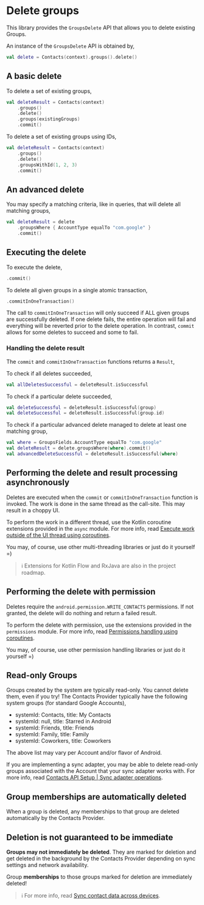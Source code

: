 # Delete groups

This library provides the `GroupsDelete` API that allows you to delete existing Groups.

An instance of the `GroupsDelete` API is obtained by,

```kotlin
val delete = Contacts(context).groups().delete()
```

## A basic delete

To delete a set of existing groups,

```kotlin
val deleteResult = Contacts(context)
    .groups()
    .delete()
    .groups(existingGroups)
    .commit()
```

To delete a set of existing groups using IDs,

```kotlin
val deleteResult = Contacts(context)
    .groups()
    .delete()
    .groupsWithId(1, 2, 3)
    .commit()
```

## An advanced delete

You may specify a matching criteria, like in queries, that will delete all matching groups,

```kotlin
val deleteResult = delete
    .groupsWhere { AccountType equalTo "com.google" }
    .commit()
```

## Executing the delete

To execute the delete,

```kotlin
.commit()
```

To delete all given groups in a single atomic transaction,

```kotlin
.commitInOneTransaction()
```

The call to `commitInOneTransaction` will only succeed if ALL given groups are successfully deleted.
If one delete fails, the entire operation will fail and everything will be reverted prior to the
delete operation. In contrast, `commit` allows for some deletes to succeed and some to fail.

### Handling the delete result

The `commit` and `commitInOneTransaction` functions returns a `Result`,

To check if all deletes succeeded,

```kotlin
val allDeletesSuccessful = deleteResult.isSuccessful
```

To check if a particular delete succeeded,

```kotlin
val deleteSuccessful = deleteResult.isSuccessful(group)
val deleteSuccessful = deleteResult.isSuccessful(group.id)
```

To check if a particular advanced delete managed to delete at least one matching group,

```kotlin
val where = GroupsFields.AccountType equalTo "com.google"
val deleteResult = delete.groupsWhere(where).commit()
val advancedDeleteSuccessful = deleteResult.isSuccessful(where)
```

## Performing the delete and result processing asynchronously

Deletes are executed when the `commit` or `commitInOneTransaction` function is invoked. The work is
done in the same thread as the call-site. This may result in a choppy UI.

To perform the work in a different thread, use the Kotlin coroutine extensions provided in the `async` module.
For more info, read [Execute work outside of the UI thread using coroutines](./../async/async-execution-coroutines.md).

You may, of course, use other multi-threading libraries or just do it yourself =)

> ℹ️ Extensions for Kotlin Flow and RxJava are also in the project roadmap.

## Performing the delete with permission

Deletes require the `android.permission.WRITE_CONTACTS` permissions. If not granted, the delete
will do nothing and return a failed result.

To perform the delete with permission, use the extensions provided in the `permissions` module.
For more info, read [Permissions handling using coroutines](./../permissions/permissions-handling-coroutines.md).

You may, of course, use other permission handling libraries or just do it yourself =)

## Read-only Groups

Groups created by the system are typically read-only. You cannot delete them, even if you try! The
Contacts Provider typically have the following system groups (for standard Google Accounts),

- systemId: Contacts, title: My Contacts
- systemId: null, title: Starred in Android
- systemId: Friends, title: Friends
- systemId: Family, title: Family
- systemId: Coworkers, title: Coworkers

The above list may vary per Account and/or flavor of Android.

If you are implementing a sync adapter, you may be able to delete read-only groups associated with
the Account that your sync adapter works with. For more info, read 
[Contacts API Setup | Sync adapter operations](./../setup/setup-contacts-api.md#sync-adapter-operations).

## Group memberships are automatically deleted

When a group is deleted, any memberships to that group are deleted automatically by the
Contacts Provider.

## Deletion is not guaranteed to be immediate

**Groups may not immediately be deleted**. They are marked for deletion and get deleted in the 
background by the Contacts Provider depending on sync settings and network availability.

Group **memberships** to those groups marked for deletion are immediately deleted!

> ℹ️ For more info, read [Sync contact data across devices](./../entities/sync-contact-data.md).